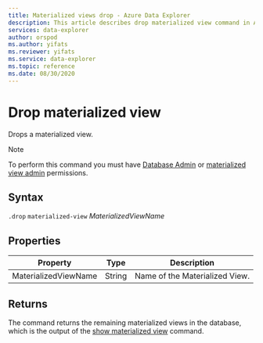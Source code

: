 ```yaml
---
title: Materialized views drop - Azure Data Explorer
description: This article describes drop materialized view command in Azure Data Explorer.
services: data-explorer
author: orspod
ms.author: yifats
ms.reviewer: yifats
ms.service: data-explorer
ms.topic: reference
ms.date: 08/30/2020
---
```

# Drop materialized view 

Drops a materialized view.

> [!NOTE] 
> To perform this command you must have [Database Admin](../access-control/role-based-authorization.md) or [materialized view admin](materialized-view-principals.md) permissions.

## Syntax

`.drop` `materialized-view` *MaterializedViewName*

## Properties

| Property | Type| Description |
|----------------|-------|-----|
| MaterializedViewName| String| Name of the Materialized View.|

## Returns

The command returns the remaining materialized views in the database, which is the output of the [show materialized view](materialized-view-show-commands.md#show-materialized-view) command.
